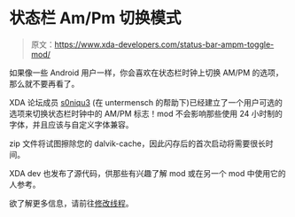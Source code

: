 # 状态栏 Am/Pm 切换模式

> 原文：<https://www.xda-developers.com/status-bar-ampm-toggle-mod/>

如果像一些 Android 用户一样，你会喜欢在状态栏时钟上切换 AM/PM 的选项，那么就不要再看了。

XDA 论坛成员 [s0niqu3](http://forum.xda-developers.com/member.php?u=238372) (在 untermensch 的帮助下)已经建立了一个用户可选的选项来切换状态栏时钟中的 AM/PM 标志！mod 不会影响那些使用 24 小时制的字体，并且应该与自定义字体兼容。

zip 文件将试图擦除您的 dalvik-cache，因此闪存后的首次启动将需要很长时间。

XDA dev 也发布了源代码，供那些有兴趣了解 mod 或在另一个 mod 中使用它的人参考。

欲了解更多信息，请前往[修改线程](http://forum.xda-developers.com/showthread.php?t=958836)。